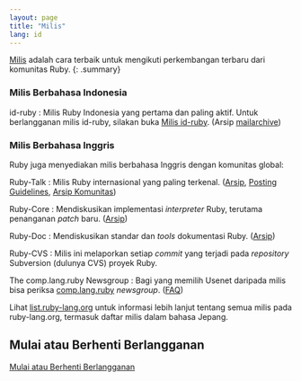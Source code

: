 ```yaml
---
layout: page
title: "Milis"
lang: id
---
```


[Milis][1] adalah cara terbaik untuk mengikuti perkembangan terbaru dari
komunitas Ruby.
{: .summary}

### Milis Berbahasa Indonesia

id-ruby
: Milis Ruby Indonesia yang pertama dan paling aktif. Untuk berlangganan
  milis id-ruby, silakan buka [Milis id-ruby][2]. (Arsip [mailarchive][3])

### Milis Berbahasa Inggris

Ruby juga menyediakan milis berbahasa Inggris dengan komunitas global:

Ruby-Talk
: Milis Ruby internasional yang paling terkenal. ([Arsip][4], [Posting Guidelines][guidelines], [Arsip Komunitas][rubytalk])

Ruby-Core
: Mendiskusikan implementasi *interpreter* Ruby, terutama
  penanganan *patch* baru. ([Arsip][5])

Ruby-Doc
: Mendiskusikan standar dan *tools* dokumentasi Ruby. ([Arsip][6])

Ruby-CVS
: Milis ini melaporkan setiap *commit* yang terjadi pada *repository*
  Subversion (dulunya CVS) proyek Ruby.

The comp.lang.ruby Newsgroup
: Bagi yang memilih Usenet daripada milis bisa periksa
  [comp.lang.ruby](news:comp.lang.ruby) *newsgroup*. ([FAQ][clrFAQ])

Lihat [list.ruby-lang.org](http://lists.ruby-lang.org)
untuk informasi lebih lanjut tentang semua milis pada ruby-lang.org,
termasuk daftar milis dalam bahasa Jepang.

## Mulai atau Berhenti Berlangganan

[Mulai atau Berhenti Berlangganan](https://ml.ruby-lang.org/mailman3/lists/)



[guidelines]: /en/community/mailing-lists/ruby-talk-guidelines/
[clrFAQ]: http://rubyhacker.com/clrFAQ.html
[1]: http://id.wikipedia.org/wiki/Milis "Group diskusi di internet dimana setiap orang bisa berlangganan dan berpartisipasi didalamnya."
[2]: http://groups.yahoo.com/group/id-ruby/
[3]: http://www.mail-archive.com/id-ruby@yahoogroups.com/
[4]: https://ml.ruby-lang.org/archives/list/ruby-talk@ml.ruby-lang.org/
[5]: https://ml.ruby-lang.org/archives/list/ruby-core@ml.ruby-lang.org/
[6]: https://ml.ruby-lang.org/archives/list/ruby-doc@ml.ruby-lang.org/
[rubytalk]: https://rubytalk.org/
